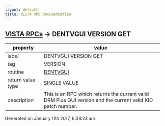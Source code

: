 ```yaml
---
layout: default
title: VISTA RPC documentation
---
```




## [VISTA RPCs](TableOfContent.md) &#8594; DENTVGUI VERSION GET 

 property | value 
--- | --- 
 label | DENTVGUI VERSION GET
 tag | VERSION
 routine | [DENTVGUI](http://code.osehra.org/dox/Routine_DENTVGUI_source.html)
 return value type | SINGLE VALUE
 description | This is an RPC which returns the current valid DRM Plus GUI version and the current valid KID patch number.




Generated on January 11th 2017, 6:34:23 am